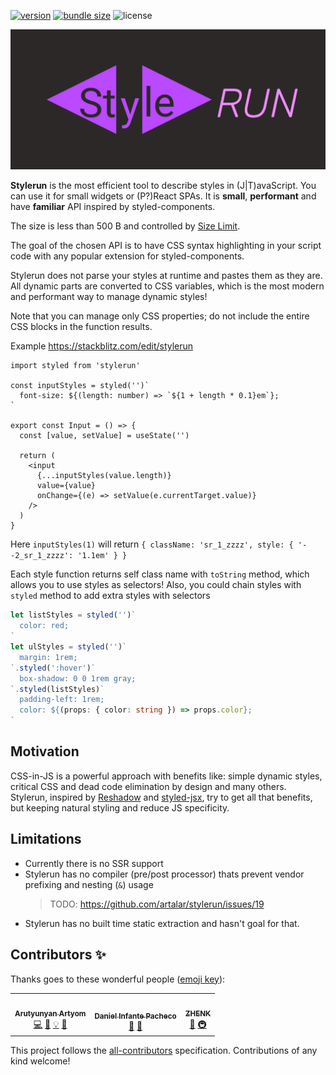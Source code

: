 [![version](https://img.shields.io/npm/v/stylerun)](https://www.npmjs.com/package/stylerun)
[![bundle size](https://deno.bundlejs.com/badge?q=stylerun&treeshake=%5B%7B+default+%7D%5D)](https://bundlejs.com/?q=stylerun&treeshake=%5B%7B+default+%7D%5D)
![license](https://img.shields.io/github/license/artalar/reatom)

[![logo](https://raw.githubusercontent.com/artalar/stylerun/main/logo.svg)](https://github.com/artalar/stylerun)

**Stylerun** is the most efficient tool to describe styles in (J|T)avaScript. You can use it for small widgets or (P?)React SPAs. It is **small**, **performant** and have **familiar** API inspired by styled-components.

The size is less than 500 B and controlled by [Size Limit](https://github.com/ai/size-limit).

The goal of the chosen API is to have CSS syntax highlighting in your script code with any popular extension for styled-components.

Stylerun does not parse your styles at runtime and pastes them as they are. All dynamic parts are converted to CSS variables, which is the most modern and performant way to manage dynamic styles!

Note that you can manage only CSS properties; do not include the entire CSS blocks in the function results.

Example https://stackblitz.com/edit/stylerun

```tsx
import styled from 'stylerun'

const inputStyles = styled('')`
  font-size: ${(length: number) => `${1 + length * 0.1}em`};
`

export const Input = () => {
  const [value, setValue] = useState('')

  return (
    <input
      {...inputStyles(value.length)}
      value={value}
      onChange={(e) => setValue(e.currentTarget.value)}
    />
  )
}
```

Here `inputStyles(1)` will return `{ className: 'sr_1_zzzz', style: { '--2_sr_1_zzzz': '1.1em' } }`

Each style function returns self class name with `toString` method, which allows you to use styles as selectors! Also, you could chain styles with `styled` method to add extra styles with selectors

```ts
let listStyles = styled('')`
  color: red;
`
let ulStyles = styled('')`
  margin: 1rem;
`.styled(':hover')`
  box-shadow: 0 0 1rem gray;
`.styled(listStyles)`
  padding-left: 1rem;
  color: ${(props: { color: string }) => props.color};
`
```

## Motivation

CSS-in-JS is a powerful approach with benefits like: simple dynamic styles, critical CSS and dead code elimination by design and many others. Stylerun, inspired by [Reshadow](https://reshadow.dev) and [styled-jsx](https://github.com/vercel/styled-jsx), try to get all that benefits, but keeping natural styling and reduce JS specificity.

## Limitations

- Currently there is no SSR support
- Stylerun has no compiler (pre/post processor) thats prevent vendor prefixing and nesting (`&`) usage
  > TODO: https://github.com/artalar/stylerun/issues/19
- Stylerun has no built time static extraction and hasn't goal for that.

## Contributors ✨

Thanks goes to these wonderful people ([emoji key](https://allcontributors.org/docs/en/emoji-key)):

<!-- ALL-CONTRIBUTORS-LIST:START - Do not remove or modify this section -->
<!-- prettier-ignore-start -->
<!-- markdownlint-disable -->
<table>
  <tr>
    <td align="center"><a href="https://github.com/artalar"><img src="https://avatars0.githubusercontent.com/u/27290320?v=4?s=100" width="100px;" alt=""/><br /><sub><b>Arutyunyan Artyom</b></sub></a><br /><a href="https://github.com/artalar/stylerun/commits?author=artalar" title="Code">💻</a> <a href="#ideas-artalar" title="Ideas, Planning, & Feedback">🤔</a> <a href="#example-artalar" title="Examples">💡</a> <a href="https://github.com/artalar/stylerun/commits?author=artalar" title="Documentation">📖</a></td>
    <td align="center"><a href="https://github.com/kancurochat"><img src="https://avatars.githubusercontent.com/u/54439779?v=4?s=100" width="100px;" alt=""/><br /><sub><b>Daniel Infante Pacheco</b></sub></a><br /><a href="#design-kancurochat" title="Design">🎨</a> <a href="https://github.com/artalar/stylerun/commits?author=kancurochat" title="Documentation">📖</a></td>
    <td align="center"><a href="https://github.com/scorpionknifes"><img src="https://avatars.githubusercontent.com/u/23299540?v=4?s=100" width="100px;" alt=""/><br /><sub><b>ZHENK</b></sub></a><br /><a href="https://github.com/artalar/stylerun/commits?author=scorpionknifes" title="Documentation">📖</a> <a href="#infra-scorpionknifes" title="Infrastructure (Hosting, Build-Tools, etc)">🚇</a></td>
  </tr>
</table>

<!-- markdownlint-restore -->
<!-- prettier-ignore-end -->

<!-- ALL-CONTRIBUTORS-LIST:END -->

<!-- ALL-CONTRIBUTORS-LIST:START - Do not remove or modify this section -->
<!-- ALL-CONTRIBUTORS-LIST:END -->

This project follows the [all-contributors](https://github.com/all-contributors/all-contributors) specification. Contributions of any kind welcome!
